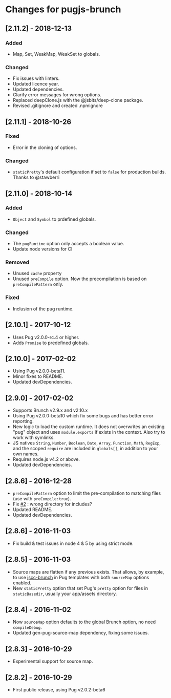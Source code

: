 # Changes for pugjs-brunch

## \[2.11.2] - 2018-12-13

### Added

- Map, Set, WeakMap, WeakSet to globals.

### Changed

- Fix issues with linters.
- Updated licence year.
- Updated dependencies.
- Clarify error messages for wrong options.
- Replaced deepClone.js with the @jsbits/deep-clone package.
- Revised .gitignore and created .npmignore

## \[2.11.1] - 2018-10-26

### Fixed

- Error in the cloning of options.

### Changed

- `staticPretty`'s default configuration if set to `false` for production builds. Thanks to @stawberri

## \[2.11.0] - 2018-10-14

### Added

- `Object` and `Symbol` to prdefined globals.

### Changed

- The `pugRuntime` option only accepts a boolean value.
- Update node versions for CI

### Removed

- Unused `cache` property
- Unused `preCompile` option. Now the precompilation is based on `preCompilePattern` only.

### Fixed

- Inclusion of the pug runtime.

## \[2.10.1] - 2017-10-12

- Uses Pug v2.0.0-rc.4 or higher.
- Adds `Promise` to predefined globals.

## \[2.10.0] - 2017-02-02

- Using Pug v2.0.0-beta11.
- Minor fixes to README.
- Updated devDependencies.

## \[2.9.0] - 2017-02-02

- Supports Brunch v2.9.x and v2.10.x
- Using Pug v2.0.0-beta10 which fix some bugs and has better error reporting.
- New logic to load the custom runtime. It does not overwrites an existing "pug" object and uses `module.exports` if exists in the context. Also try to work with symlinks.
- JS natives `String`, `Number`, `Boolean`, `Date`, `Array`, `Function`, `Math`, `RegExp`, and the scoped `require` are included in `globals[]`, in addition to your own names.
- Requires node.js v4.2 or above.
- Updated devDependencies.

## \[2.8.6] - 2016-12-28

- `preCompilePattern` option to limit the pre-compilation to matching files (use with `preCompile:true`).
- Fix [#2](https://github.com/aMarCruz/pugjs-brunch/issues/2) : wrong directory for includes?
- Updated README.
- Updated devDependencies.

## \[2.8.6] - 2016-11-03

- Fix build & test issues in node 4 & 5 by using strict mode.

## \[2.8.5] - 2016-11-03

- Source maps are flatten if any previous exists. That allows, by example, to use [jscc-brunch](https://www.npmjs.com/package/jscc-brunch) in Pug templates with both `sourceMap` options enabled.
- New `staticPretty` option that set Pug's `pretty` option for files in `staticBasedir`, usually your app/assets directory.

## \[2.8.4] - 2016-11-02

- Now `sourceMap` option defaults to the global Brunch option, no need `compileDebug`.
- Updated gen-pug-source-map dependency, fixing some issues.

## \[2.8.3] - 2016-10-29

- Experimental support for source map.

## \[2.8.2] - 2016-10-29

- First public release, using Pug v2.0.2-beta6
